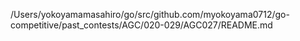 /Users/yokoyamamasahiro/go/src/github.com/myokoyama0712/go-competitive/past_contests/AGC/020-029/AGC027/README.md
